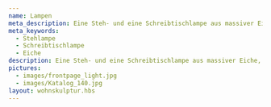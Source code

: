 ```yaml
---
name: Lampen
meta_description: Eine Steh- und eine Schreibtischlampe aus massiver Eiche, handgefertigt.
meta_keywords:
  - Stehlampe
  - Schreibtischlampe
  - Eiche
description: Eine Steh- und eine Schreibtischlampe aus massiver Eiche, handgefertigt.
pictures:
  - images/frontpage_light.jpg
  - images/Katalog_140.jpg
layout: wohnskulptur.hbs
---
```

